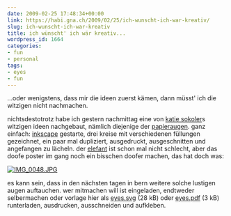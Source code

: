 ```yaml
---
date: 2009-02-25 17:48:34+00:00
link: https://habi.gna.ch/2009/02/25/ich-wunscht-ich-war-kreativ/
slug: ich-wunscht-ich-war-kreativ
title: ich wünscht' ich wär kreativ...
wordpress_id: 1664
categories:
- fun
- personal
tags:
- eyes
- fun
---
```


...oder wenigstens, dass mir die ideen zuerst kämen, dann müsst' ich die witzigen nicht nachmachen.




nichtsdestotrotz habe ich gestern nachmittag eine von [katie sokoler](http://colormekatie.blogspot.com/)s witzigen ideen nachgebaut, nämlich diejenige der [papieraugen](http://colormekatie.blogspot.com/2009/01/tuesday_27.html). ganz einfach: [inkscape](http://www.inkscape.org/) gestarte, drei kreise mit verschiedenen füllungen gezeichnet, ein paar mal dupliziert, ausgedruckt, ausgeschnitten und angefangen zu lächeln. der [elefant](https://habi.gna.ch/2009/02/24/silly-elephant/) ist schon mal nicht schlecht, aber das doofe poster im gang noch ein bisschen doofer machen, das hat doch was:




[![IMG_0048.JPG](https://habi.gna.ch/wp-content/uploads/2009/02/img-00481.jpg)](https://habi.gna.ch/wp-content/uploads/2009/02/img-0048.jpg)


  



es kann sein, dass in den nächsten tagen in bern weitere solche lustigen augen auftauchen. wer mitmachen will ist eingeladen, endtweder selbermachen oder vorlage hier als [eyes.svg](https://habi.gna.ch/wp-content/uploads/2009/02/eyes.svg) (28 kB) oder [eyes.pdf](https://habi.gna.ch/wp-content/uploads/2009/02/eyes.pdf) (3 kB) runterladen, ausdrucken, ausschneiden und aufkleben.




